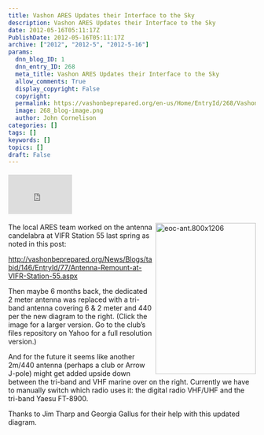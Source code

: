 ```yaml
---
title: Vashon ARES Updates their Interface to the Sky
description: Vashon ARES Updates their Interface to the Sky
date: 2012-05-16T05:11:17Z
PublishDate: 2012-05-16T05:11:17Z
archive: ["2012", "2012-5", "2012-5-16"]
params:
  dnn_blog_ID: 1
  dnn_entry_ID: 268
  meta_title: Vashon ARES Updates their Interface to the Sky
  allow_comments: True
  display_copyright: False
  copyright:
  permalink: https://vashonbeprepared.org/en-us/Home/EntryId/268/Vashon-ARES-Updates-their-Interface-to-the-Sky
  image: 268_blog-image.png
  author: John Cornelison
categories: []
tags: []
keywords: []
topics: []
draft: False
---
```


<div class="wlWriterHeaderFooter" style="float:none; margin:0px; padding:4px 0px 4px 0px;"><iframe src="http://www.facebook.com/widgets/like.php?href=http://vashonbeprepared.org/News/Blogs/VashonPreparedness/tabid/164/EntryId/268/Vashon-ARES-Updates-their-Interface-to-the-Sky.aspx" scrolling="no" frameborder="0" style="border:none; width:130px; height:80px"></iframe></div><p><a href="./images/268/Windows-Live-Writer-d962679b7ba3_EB2A-eoc-ant.800x1206_2.jpg"><img style="background-image: none; border-bottom: 0px; border-left: 0px; margin: 0px 0px 5px 5px; padding-left: 0px; padding-right: 0px; display: inline; float: right; border-top: 0px; border-right: 0px; padding-top: 0px" title="eoc-ant.800x1206" border="0" alt="eoc-ant.800x1206" align="right" src="./images/268/Windows-Live-Writer-d962679b7ba3_EB2A-eoc-ant.800x1206_thumb.jpg" width="204" height="307" /></a>The local ARES team worked on the antenna candelabra at VIFR Station 55 last spring as noted in this post:</p>  <p><a href="/News/Blogs/tabid/146/EntryId/77/Antenna-Remount-at-VIFR-Station-55.aspx">http://vashonbeprepared.org/News/Blogs/tabid/146/EntryId/77/Antenna-Remount-at-VIFR-Station-55.aspx</a></p>  <p>Then maybe 6 months back, the dedicated 2 meter antenna was replaced with a tri-band antenna covering 6 &amp; 2 meter and 440 per the new diagram to the right. (Click the image for a larger version. Go to the club’s files repository on Yahoo for a full resolution version.)</p>  <p>And for the future it seems like another 2m/440 antenna (perhaps a club or Arrow J-pole) might get added upside down between the tri-band and VHF marine over on the right. Currently we have to manually switch which radio uses it: the digital radio VHF/UHF and the tri-band Yaesu FT-8900.</p>  <p>Thanks to Jim Tharp and Georgia Gallus for their help with this updated diagram.</p>
